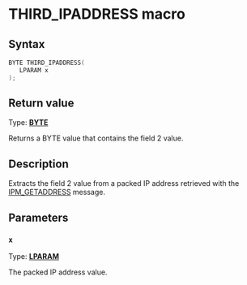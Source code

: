# THIRD_IPADDRESS macro

## Syntax

```cpp
BYTE THIRD_IPADDRESS(
   LPARAM x
);
```

## Return value

Type: **[BYTE](https://learn.microsoft.com/windows/desktop/winprog/windows-data-types)**

Returns a BYTE value that contains the field 2 value.

## Description

Extracts the field 2 value from a packed IP address retrieved with the [IPM_GETADDRESS](https://learn.microsoft.com/windows/desktop/Controls/ipm-getaddress) message.

## Parameters

### `x`

Type: **[LPARAM](https://learn.microsoft.com/windows/desktop/WinProg/windows-data-types)**

The packed IP address value.